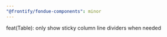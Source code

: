 ```yaml
---
"@frontify/fondue-components": minor
---
```


feat(Table): only show sticky column line dividers when needed
